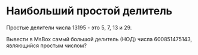 # Наибольший простой делитель

Простые делители числа 13195 - это 5, 7, 13 и 29.

Вывести в MsBox самый большой делитель (НОД) числа 600851475143, являющийся простым числом?

